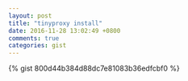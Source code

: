 ```yaml
---
layout: post
title: "tinyproxy install"
date: 2016-11-28 13:02:49 +0800
comments: true
categories: gist
---
```


{% gist 800d44b384d88dc7e81083b36edfcbf0 %}


